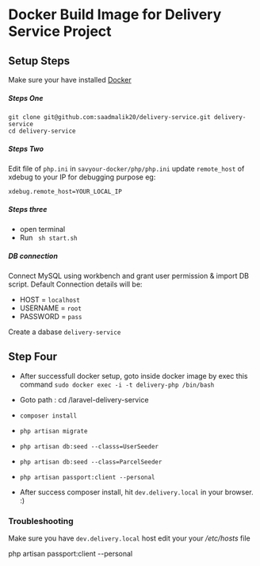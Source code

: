 # Docker Build Image for Delivery Service Project

## Setup Steps

Make sure your have installed [Docker](https://docs.docker.com/get-docker/) 

##### Steps One

```ssh
git clone git@github.com:saadmalik20/delivery-service.git delivery-service
cd delivery-service
```
##### Steps Two

Edit file of `php.ini` in `savyour-docker/php/php.ini` update `remote_host` of xdebug to your IP for debugging purpose eg:
```
xdebug.remote_host=YOUR_LOCAL_IP
```

##### Steps three

- open terminal
- Run ` sh start.sh`

##### DB connection
Connect MySQL using workbench and grant user permission & import DB script. Default Connection details will be:

  - HOST = `localhost`
  - USERNAME = `root`
  - PASSWORD = `pass`
  
Create a dabase `delivery-service`

## Step Four

- After successfull docker setup, goto inside docker image by exec this command `sudo docker exec -i -t delivery-php /bin/bash`
- Goto path : cd /laravel-delivery-service
- `composer install`
- `php artisan migrate`
- `php artisan db:seed --classs=UserSeeder`
- `php artisan db:seed --class=ParcelSeeder`
- `php artisan passport:client --personal`

- After success composer install, hit `dev.delivery.local` in your browser. :)

### Troubleshooting

Make sure you have `dev.delivery.local` host edit your your */etc/hosts* file

php artisan passport:client --personal
